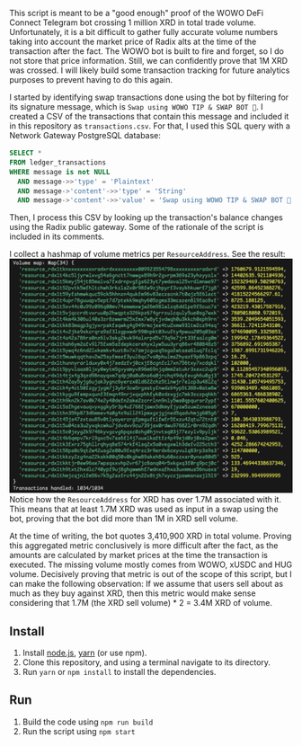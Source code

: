 

This script is meant to be a "good enough" proof of the WOWO DeFi Connect Telegram bot crossing 1 million XRD in total trade volume.
Unfortunately, it is a bit difficult to gather fully accurate volume numbers taking into account the market price of Radix alts at the time of the transaction after the fact. The WOWO bot is built to fire and forget, so I do not store that price information. Still, we can confidently prove that 1M XRD was crossed. I will likely build some transaction tracking for future analytics purposes to prevent having to do this again.

I started by identifying swap transactions done using the bot by filtering for its signature message, which is `Swap using WOWO TIP & SWAP BOT 🚀`. I created a CSV of the transactions that contain this message and included it in this repository as `transactions.csv`. For that, I used this SQL query with a Network Gateway PostgreSQL database:
```SQL
SELECT *
FROM ledger_transactions
WHERE message is not NULL
  AND message->>'type' = 'Plaintext'
  AND message->'content'->>'type' = 'String'
  AND message->'content'->>'value' = 'Swap using WOWO TIP & SWAP BOT 🚀';
```

Then, I process this CSV by looking up the transaction's balance changes using the Radix public gateway. Some of the rationale of the script is included in its comments.

I collect a hashmap of volume metrics per `ResourceAddress`. See the result:
![Alt text](result.png)
Notice how the `ResourceAddress` for XRD has over 1.7M associated with it. This means that at least 1.7M XRD was used as input in a swap using the bot, proving that the bot did more than 1M in XRD sell volume.

At the time of writing, the bot quotes 3,410,900 XRD in total volume. Proving this aggregated metric conclusively is more difficult after the fact, as the amounts are calculated by market prices at the time the transaction is executed. The missing volume mostly comes from WOWO, xUSDC and HUG volume. Decisively proving that metric is out of the scope of this script, but I can make the following observation: If we assume that users sell about as much as they buy against XRD, then this metric would make sense considering that 1.7M (the XRD sell volume) * 2 = 3.4M XRD of volume.


## Install

1. Install [node.js](https://nodejs.org/en/download/), [yarn](https://yarnpkg.com/getting-started/install) (or use npm).
2. Clone this repository, and using a terminal navigate to its directory.
3. Run `yarn` or `npm install` to install the dependencies.

## Run

1. Build the code using `npm run build`
2. Run the script using `npm start`

